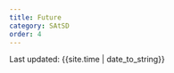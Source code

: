 ```yaml
---
title: Future
category: SAtSD
order: 4
---
```




<div>Last updated: {{site.time | date_to_string}}</div>